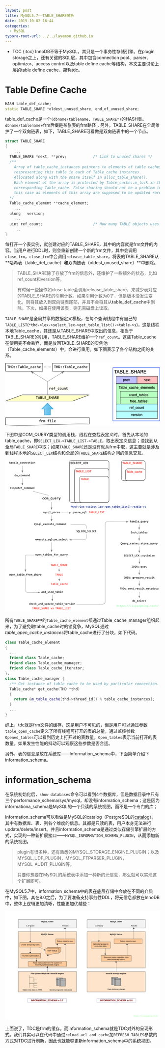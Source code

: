 ```yaml
---
layout: post
title: MySQL5.7——TABLE_SHARE简析
date: 2019-10-02 16:44
categories:
  - MySQL
typora-root-url: ../../layamon.github.io
---
```

* TOC
{:toc}
InnoDB不等于MySQL，其只是一个事务性存储引擎。在plugin storage之上，还有关键的SQL层，其中包含connection pool、parser、optimizor、access control以及table define cache等结构，本文主要讨论上层的table define cache，简称tdc。

# Table Define Cache

```cpp
HASH table_def_cache;
static TABLE_SHARE *oldest_unused_share, end_of_unused_share;
```

table_def_cache是一个`(dbname/tablename, TABLE_SHARE*)`的HASH表。`dbname/tablename`+frm后缀是某张表的frm路径；另外，TABLE_SHARE在全局维护了一个双向链表，如下，TABLE_SHARE可看做是双向链表中的一个节点。

```cpp
struct TABLE_SHARE
{
	...
  TABLE_SHARE *next, **prev;            /* Link to unused shares */
  /**
    Array of table_cache_instances pointers to elements of table caches
    respresenting this table in each of Table_cache instances.
    Allocated along with the share itself in alloc_table_share().
    Each element of the array is protected by Table_cache::m_lock in the
    corresponding Table_cache. False sharing should not be a problem in
    this case as elements of this array are supposed to be updated rarely.
  */
  Table_cache_element **cache_element;
	...
  ulong   version;
	...
  uint ref_count;                       /* How many TABLE objects uses this */
	...
}
```

每打开一个表实例，就创建对应的TABLE_SHARE，其中的内容就是frm文件的内容。当用户进行DDL时，则会重新创建一个新的frm文件，其中会调用`close_frm`，`close_frm`中会调用`release_table_share`，将表的TABLE_SHARE从**哈希表（table_def_cache）**和**双向链表（oldest_unused_share）**中删除。

> TABLE_SHARE除了存放了frm的信息外，还维护了一些额外的状态，比如ref_count和version等。
>
> 有时候一些操作如close table会调用release_table_share，来减少表对应的TABLE_SHARE的引用计数，如果引用计数为0了，但是版本没发生变化，则将其放入到双向链表尾部，并且不会将其从**table_def_cache**中删除。下次，如果在使用该表，则无需磁盘上读取。

`TABLE_SHARE`是全局共享的数据定义模板，在每个查询线程中有自己的`TABLE_LIST`(`*thd->lex->select_lex->get_table_list()->table->s`)，这是线程本地Table_cache，其还是从TABLE_SHARE中取出的信息，相当于TABLE_SHARE的引用，TABLE_SHARE维护一个`ref_count`。这些Table_cache在使用完不会丢弃，而是放回TABLE_SHARE的实例池（Table_cache_elements）中，会进行重用。如下图表示了各个结构之间的关系。

![image-20200310182109947](/image/table-share/1203-TDC.png)

下图中是COM_QUERY类型的调用栈，线程在查找表定义时，首先从本地的table_cache，即`SELECT_LEX->TABLE_LIST->TABLE`，取出表定义信息；没找到从全局`TABLE_SHARE`中取；如果`TABLE_SHARE`还是没有就从frm中取，这主要就是涉及到线程本地的`SELECT_LEX`结构和全局的`TABLE_SHARE`结构之间的信息交互。



![image-20191205113513580](/image/table-share/1203-sql.png)

所有`TABLE_SHARE`中的`Table_cache_element`都通过Table_cache_manager组织起来，为了避免取table_cache时的锁竞争，MySQL通过*table_open_cache_instances*将table_cache进行了分块，如下代码。

```cpp
class Table_cache_element
{
  ...
  friend class Table_cache;
  friend class Table_cache_manager;
  friend class Table_cache_iterator;
};
class Table_cache_manager {
  /** Get instance of table cache to be used by particular connection. */
  Table_cache* get_cache(THD *thd)
  {
    return &m_table_cache[thd->thread_id() % table_cache_instances];
  }
  ...
}
```

综上，tdc就是frm文件的缓存，这是用户不可见的，但是用户可以通过参数`table_open_cache`定义了所有线程可打开的表的总量，通过监控参数`Opened_tables`可以看到历史上打开过的表数量，`Open_tables`表示当前打开的表数量。如果发生性能的抖动可以观察这些参数是否合适。

另外，表的信息是放在系统库——Information_schema中，下面简单介绍下information_schema。

# information_schema

在系统初始化后，`show databases`命令可以看到4个数据库，但是数据目录中只有三个performance_schema/sys/mysql，却没有information_schema；这是因为informationa_schema是MySQL的一个只读的系统视图，而不是一个专门的库；

Information_schema可以看做是MySQL的catalog（PostgreSQL的[catalog](https://www.postgresql.org/docs/11/catalogs.html)），其中有数据库、表、列各个维度的信息。其都是只读的表，用户本身无法进行update/delete/insert。并且information_schema是通过类似存储引擎扩展的方式，实现的一种新扩展接口——`MYSQL_INFORMATION_SCHEMA_PLUGIN`，从而添加新的系统视图。

> plugin有很多种，还有熟悉的MYSQL_STORAGE_ENGINE_PLUGIN；以及MYSQL_UDF_PLUGIN，MYSQL_FTPARSER_PLUGIN，MYSQL_AUDIT_PLUGIN等。
>
> 只要你想要在MySQL的系统表中添加一种新的元信息，那么就可以实现这个扩展即可。

在MySQL5.7中，information_schema中的表在底层存储中会放在不同的介质中，如下图，其在8.0之后，为了要准备支持事务性DDL，将元信息都放在InnoDB中，整体上逻辑更加清晰，性能更加优越些：

<img src="/image/table-share/1203-overview_of_IS.png" alt="img" style="zoom:50%;" />

上面说了，TDC是frm的缓存，而information_schema就是TDC对外的呈现形式。我们其实可以在代码中通过`reload_acl_and_cache`加`REFRESH_TABLES`参数的方式对TDC进行刷新，因此也就能够更新information_schema中的系统视图。
